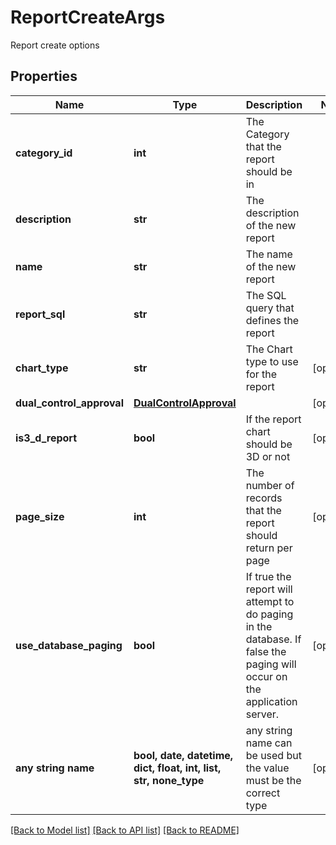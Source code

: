 # ReportCreateArgs

Report create options

## Properties
Name | Type | Description | Notes
------------ | ------------- | ------------- | -------------
**category_id** | **int** | The Category that the report should be in | 
**description** | **str** | The description of the new report | 
**name** | **str** | The name of the new report | 
**report_sql** | **str** | The SQL query that defines the report | 
**chart_type** | **str** | The Chart type to use for the report | [optional] 
**dual_control_approval** | [**DualControlApproval**](DualControlApproval.md) |  | [optional] 
**is3_d_report** | **bool** | If the report chart should be 3D or not | [optional] 
**page_size** | **int** | The number of records that the report should return per page | [optional] 
**use_database_paging** | **bool** | If true the report will attempt to do paging in the database.  If false the paging will occur on the application server. | [optional] 
**any string name** | **bool, date, datetime, dict, float, int, list, str, none_type** | any string name can be used but the value must be the correct type | [optional]

[[Back to Model list]](../README.md#documentation-for-models) [[Back to API list]](../README.md#documentation-for-api-endpoints) [[Back to README]](../README.md)


